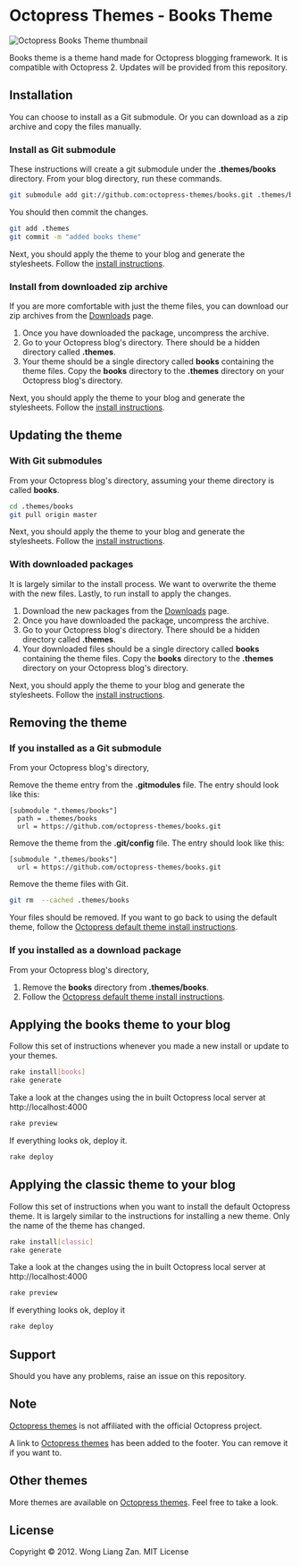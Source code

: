 # Octopress Themes - Books Theme

![Octopress Books Theme thumbnail](https://s3.amazonaws.com/static.liangzan.net/books-thumbnail.png)

Books theme is a theme hand made for Octopress blogging framework. It is compatible with Octopress 2. Updates will be provided from this repository.

## Installation

You can choose to install as a Git submodule. Or you can download as a zip archive and copy the files manually.

### Install as Git submodule

These instructions will create a git submodule under the __.themes/books__ directory. From your blog directory, run these commands.

``` sh
git submodule add git://github.com:octopress-themes/books.git .themes/books
```

You should then commit the changes.

``` sh
git add .themes
git commit -m "added books theme"
```

Next, you should apply the theme to your blog and generate the stylesheets. Follow the [install instructions](#applying-the-books-theme-to-your-blog).

### Install from downloaded zip archive

If you are more comfortable with just the theme files, you can download our zip archives from the [Downloads](https://github.com/octopress-themes/books/downloads) page.

1. Once you have downloaded the package, uncompress the archive.
2. Go to your Octopress blog's directory. There should be a hidden directory called __.themes__.
3. Your theme should be a single directory called __books__ containing the theme files. Copy the __books__ directory to the __.themes__ directory on your Octopress blog's directory.

Next, you should apply the theme to your blog and generate the stylesheets. Follow the [install instructions](#applying-the-books-theme-to-your-blog).

## Updating the theme

### With Git submodules

From your Octopress blog's directory, assuming your theme directory is called __books__.

``` sh
cd .themes/books
git pull origin master
```

Next, you should apply the theme to your blog and generate the stylesheets. Follow the [install instructions](#applying-the-books-theme-to-your-blog).

### With downloaded packages

It is largely similar to the install process. We want to overwrite the theme with the new files. Lastly, to run install to apply the changes.

1. Download the new packages from the [Downloads](https://github.com/octopress-themes/books/downloads) page.
2. Once you have downloaded the package, uncompress the archive.
3. Go to your Octopress blog's directory. There should be a hidden directory called __.themes__.
4. Your downloaded files should be a single directory called __books__ containing the theme files. Copy the __books__ directory to the __.themes__ directory on your Octopress blog's directory.

Next, you should apply the theme to your blog and generate the stylesheets. Follow the [install instructions](#applying-the-books-theme-to-your-blog).

## Removing the theme

### If you installed as a Git submodule

From your Octopress blog's directory,

Remove the theme entry from the __.gitmodules__ file. The entry should look like this:
```
[submodule ".themes/books"]
  path = .themes/books
  url = https://github.com/octopress-themes/books.git
```

Remove the theme from the __.git/config__ file. The entry should look like this:
```
[submodule ".themes/books"]
  url = https://github.com/octopress-themes/books.git
```

Remove the theme files with Git.
``` sh
git rm  --cached .themes/books
```

Your files should be removed. If you want to go back to using the default theme, follow the [Octopress default theme install instructions](#applying-the-books-theme-to-your-blog).

### If you installed as a download package

From your Octopress blog's directory,

1. Remove the __books__ directory from __.themes/books__.
2. Follow the [Octopress default theme install instructions](#applying-the-bookstheme-to-your-blog).

## Applying the books theme to your blog

Follow this set of instructions whenever you made a new install or update to your themes.

``` sh
rake install[books]
rake generate
```

Take a look at the changes using the in built Octopress local server at http://localhost:4000

``` sh
rake preview
```

If everything looks ok, deploy it.

``` sh
rake deploy
```

## Applying the classic theme to your blog

Follow this set of instructions when you want to install the default Octopress theme. It is largely similar to the instructions for installing a new theme. Only the name of the theme has changed.

``` sh
rake install[classic]
rake generate
```

Take a look at the changes using the in built Octopress local server at http://localhost:4000

``` sh
rake preview
```

If everything looks ok, deploy it

``` sh
rake deploy
```

## Support

Should you have any problems, raise an issue on this repository.

## Note

[Octopress themes](http://octopressthemes.com) is not affiliated with the official Octopress project.

A link to [Octopress themes](http://octopressthemes.com) has been added to the footer. You can remove it if you want to.

## Other themes

More themes are available on [Octopress themes](http://octopressthemes.com). Feel free to take a look.

## License

Copyright &copy; 2012. Wong Liang Zan. MIT License

